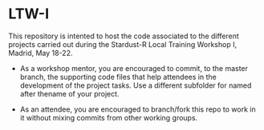 # LTW-I
This repository is intented to host the code associated to the different projects carried out during the Stardust-R Local Training Workshop I, Madrid, May 18-22.

* As a workshop mentor, you are encouraged to commit, to the master branch, the supporting code files that help attendees in the development of the project tasks. Use a different subfolder for named after thename of your project.

* As an attendee, you are encouraged to branch/fork this repo to work in it without mixing commits from other working groups.
